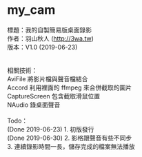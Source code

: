 # my_cam
標題：我的自製簡易版桌面錄影<br>
作者：羽山秋人 (http://3wa.tw)<br>
版本：V1.0 (2019-06-23)<br>
<br>
<br>
相關技術：<br>
AviFile 將影片檔與聲音檔結合<br>
Accord 利用裡面的 ffmpeg 來合併截取的圖片<br>
CaptureScreen 包含截取滑鼠位置<br>
NAudio 錄桌面聲音<br>
<br>
Todo：<br>
  (Done 2019-06-23) 1. 初版發行<br>
  (Done 2019-06-30) 2. 影格跟聲音有些不同步<br>
  3. 連續錄影時間一長，儲存完成的檔案無法播放<br>


